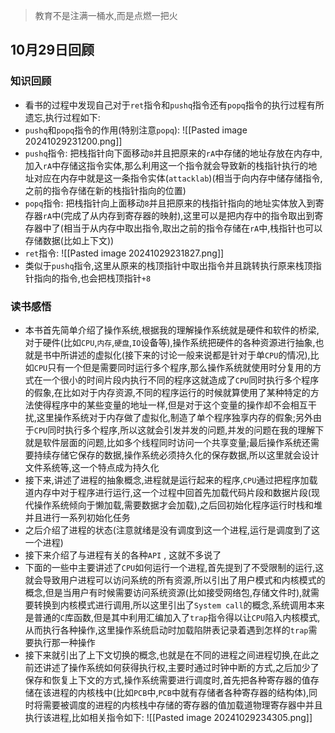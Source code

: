 > 教育不是注满一桶水,而是点燃一把火

## 10月29日回顾
### 知识回顾
- 看书的过程中发现自己对于`ret`指令和`pushq`指令还有`popq`指令的执行过程有所遗忘,执行过程如下:
- `pushq`和`popq`指令的作用(特别注意`popq`):
![[Pasted image 20241029231200.png]]
- `pushq`指令: 把栈指针向下面移动`8`并且把原来的`rA`中存储的地址存放在内存中,加入`rA`中存储这指令实体,那么利用这一个指令就会导致新的栈指针执行的地址对应在内存中就是这一条指令实体(`attacklab`)(相当于向内存中储存储指令,之前的指令存储在新的栈指针指向的位置)
- `popq`指令: 把栈指针向上面移动`8`并且把原来的栈指针指向的地址实体放入到寄存器`rA`中(完成了从内存到寄存器的映射),这里可以是把内存中的指令取出到寄存器中了(相当于从内存中取出指令,取出之前的指令存储在`rA`中,栈指针也可以存储数据(比如上下文))
- `ret`指令:
![[Pasted image 20241029231827.png]]
- 类似于`pushq`指令,这里从原来的栈顶指针中取出指令并且跳转执行原来栈顶指针指向的指令,也会把栈顶指针`+8`
### 读书感悟
- 本书首先简单介绍了操作系统,根据我的理解操作系统就是硬件和软件的桥梁,对于硬件(比如`CPU`,`内存`,`硬盘`,`IO`设备等),操作系统把硬件的各种资源进行抽象,也就是书中所讲述的虚拟化(接下来的讨论一般来说都是针对于单`CPU`的情况),比如`CPU`只有一个但是需要同时运行多个程序,那么操作系统就使用时分复用的方式在一个很小的时间片段内执行不同的程序这就造成了`CPU`同时执行多个程序的假象,在比如对于内存资源,不同的程序运行的时候就算使用了某种特定的方法使得程序中的某些变量的地址一样,但是对于这个变量的操作却不会相互干扰,这里操作系统对于内存做了虚拟化,制造了单个程序独享内存的假象;另外由于`CPU`同时执行多个程序,所以这就会引发并发的问题,并发的问题在我的理解下就是软件层面的问题,比如多个线程同时访问一个共享变量;最后操作系统还需要持续存储它保存的数据,操作系统必须持久化的保存数据,所以这里就会设计文件系统等,这一个特点成为持久化
- 接下来,讲述了进程的抽象概念,进程就是运行起来的程序,`CPU`通过把程序加载道内存中对于程序进行运行,这一个过程中回首先加载代码片段和数据片段(现代操作系统倾向于懒加载,需要数据才会加载),之后回初始化程序运行时栈和堆并且进行一系列初始化任务
- 之后介绍了进程的状态(注意就绪是没有调度到这一个进程,运行是调度到了这一个进程)
- 接下来介绍了与进程有关的各种`API` , 这就不多说了
- 下面的一些中主要讲述了`CPU`如何运行一个进程,首先提到了不受限制的运行,这就会导致用户进程可以访问系统的所有资源,所以引出了用户模式和内核模式的概念,但是当用户有时候需要访问系统资源(比如接受网络包,存储文件时),就需要转换到内核模式进行调用,所以这里引出了`System call`的概念,系统调用本来是普通的`C`库函数,但是其中利用汇编加入了`trap`指令得以让`CPU`陷入内核模式,从而执行各种操作,这里操作系统启动时加载陷阱表记录着遇到怎样的`trap`需要执行那一种操作
- 接下来就引出了上下文切换的概念,也就是在不同的进程之间进程切换,在此之前还讲述了操作系统如何获得执行权,主要时通过时钟中断的方式,之后加少了保存和恢复上下文的方式,操作系统需要进行调度时,首先把各种寄存器的值存储在该进程的内核栈中(比如`PCB`中,`PCB`中就有存储者各种寄存器的结构体),同时将需要被调度的进程的内核栈中存储的寄存器的值加载道物理寄存器中并且执行该进程,比如相关指令如下:
![[Pasted image 20241029234305.png]]
